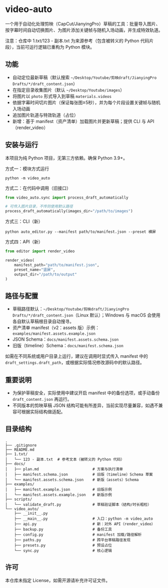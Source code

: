 # video-auto

一个用于自动化处理剪映（CapCut/JianyingPro）草稿的工具：批量导入图片、按字幕时间自动切换图片、为图片添加关键帧与随机入场动画，并生成特效轨道。

注意：仓库中 1.txt/123 - 副本.txt 为来源参考（包含被转义的 Python 代码片段），当前可运行逻辑已重构为 Python 模块。

## 功能
- 自动定位最新草稿（默认搜索 `~/Desktop/Youtube/剪映draft/JianyingPro Drafts/*/draft_content.json`）
- 在指定目录收集图片（默认 `~/Desktop/Youtube/images`）
- 将图片以 `photo` 形式导入到草稿 `materials.videos`
- 依据字幕时间切片图片（保证每张图≥5秒），并为每个片段设置关键帧与随机入场动画
- 追加图片轨道与特效轨道（占位）
- 新增：基于 manifest（资产清单）加载图片并更新草稿；提供 CLI 与 API（render_video）

## 安装与运行
本项目为纯 Python 项目，无第三方依赖。确保 Python 3.9+。

方式一：模块方式运行

```
python -m video_auto
```

方式二：在代码中调用（旧接口）

```python
from video_auto.sync import process_draft_automatically

# 可传入图片目录，不传则使用默认路径
process_draft_automatically(images_dir="/path/to/images")
```

方式三：CLI（新）

```
python auto_editor.py --manifest path/to/manifest.json --preset 横屏
```

方式四：API（新）

```python
from editor import render_video

render_video(
    manifest_path="path/to/manifest.json",
    preset_name="竖屏",
    output_dir="/path/to/output"
)
```

## 路径与配置
- 草稿路径默认：`~/Desktop/Youtube/剪映draft/JianyingPro Drafts/*/draft_content.json`（Linux 默认）；Windows 与 macOS 会使用各自默认草稿根目录自动搜寻。
- 资产清单 manifest（v2：assets 版）示例：`examples/manifest.assets.example.json`
- JSON Schema：`docs/manifest.assets.schema.json`
- 旧版（timeline）Schema：`docs/manifest.schema.json`

如需在不同系统或用户目录上运行，建议在调用时显式传入 manifest 中的 `draft_settings.draft_path`，或根据实际情况修改源码中的默认路径。

## 重要说明
- 为保护草稿安全，实际使用中建议开启 manifest 中的备份选项，或手动备份 `draft_content.json` 再运行。
- 不同版本的剪映草稿 JSON 结构可能有所差异，当前实现尽量兼容，如遇不兼容可根据实际结构做适配。

## 目录结构
```
.
├── .gitignore
├── README.md
├── 1.txt/
│   └── 123 - 副本.txt  # 参考文本（被转义的 Python 代码）
├── docs/
│   ├── plan.md                        # 方案与执行清单
│   ├── manifest.schema.json           # 旧版（timeline）Schema 草案
│   └── manifest.assets.schema.json    # 新版（assets）Schema
├── examples/
│   ├── manifest.example.json          # 旧版示例
│   └── manifest.assets.example.json   # 新版示例
├── scripts/
│   └── validate_draft.py              # 草稿验证脚本（结构/时长粗检）
└── video_auto/
    ├── __init__.py
    ├── __main__.py                    # 入口：python -m video_auto
    ├── api.py                         # 新：对外 API（render_video）
    ├── backup.py                      # 备份工具
    ├── config.py                      # manifest 加载/路径解析
    ├── paths.py                       # 跨平台草稿路径发现
    ├── presets.py                     # 预设占位
    └── sync.py                        # 核心逻辑
```

## 许可
本仓库未指定 License，如需开源请补充许可证文件。
